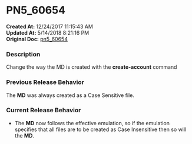 # PN5_60654

**Created At:** 12/24/2017 11:15:43 AM  
**Updated At:** 5/14/2018 8:21:16 PM  
**Original Doc:** [pn5_60654](https://docs.jbase.com/release-notes/pn5_60654)  


### Description

Change the way the MD is created with the **create-account** command



### Previous Release Behavior

The **MD** was always created as a Case Sensitive file.

### Current Release Behavior

- The **MD** now follows the effective emulation, so if the emulation specifies that all files are to be created as Case Insensitive then so will the **MD**.

